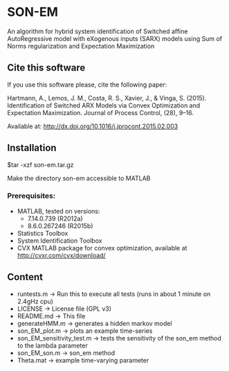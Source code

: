 SON-EM 
==============

An algorithm for hybrid system identification of Switched affine AutoRegressive model with eXogenous inputs (SARX) models using Sum of Norms regularization and Expectation Maximization 


Cite this software
--------------

If you use this software please, cite the following paper:

Hartmann, A., Lemos, J. M., Costa, R. S., Xavier, J., & Vinga, S. (2015). Identification of Switched ARX Models via Convex Optimization and Expectation Maximization. Journal of Process Control, (28), 9–16.

Available at: http://dx.doi.org/10.1016/j.jprocont.2015.02.003

Installation
--------------

$tar -xzf son-em.tar.gz

Make the directory son-em accessible to MATLAB

### Prerequisites:
- MATLAB, tested on versions: 
  - 7.14.0.739 (R2012a)
  - 8.6.0.267246 (R2015b)
- Statistics Toolbox
- System Identification Toolbox
- CVX MATLAB package for convex optimization, available at http://cvxr.com/cvx/download/

Content
--------------

- runtests.m                    -> Run this to execute all tests (runs in about 1 minute on 2.4gHz cpu)
- LICENSE                       -> License file (GPL v3)
- README.md                     -> This file
- generateHMM.m                 -> generates a hidden markov model
- son\_EM\_plot.m               -> plots an example time-series
- son\_EM\_sensitivity\_test.m  -> tests the sensitivity of the son\_em method to the lambda parameter
- son\_EM\_son.m                -> son\_em method
- Theta.mat                     -> example time-varying parameter

